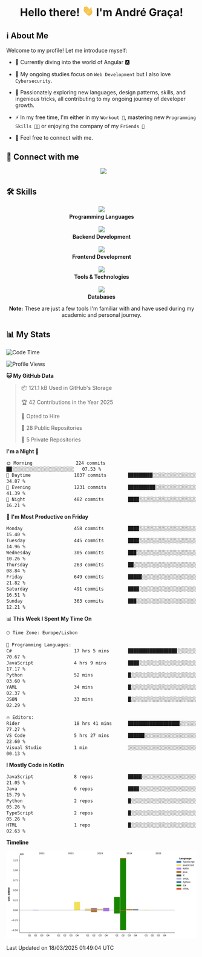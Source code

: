 <h1 align="center">Hello there! <img src="https://raw.githubusercontent.com/ABSphreak/ABSphreak/master/gifs/Hi.gif" width="30"> I'm André Graça!</h1>

## ℹ️ About Me

Welcome to my profile! Let me introduce myself:

- 🔭 Currently diving into the world of Angular 🅰️

- 🌱 My ongoing studies focus on `Web Development` but I also love `Cybersecurity`.
 
- 🚀 Passionately exploring new languages, design patterns, skills, and ingenious tricks, all contributing to my ongoing journey of developer growth.

- ⚡ In my free time, I'm either in my `Workout 💪`, mastering new `Programming Skills 👨‍💻` or enjoying the company of my `Friends 👥`

- 💬 Feel free to connect with me.

## 🤝 Connect with me

<p align="center">
  <a style="margin-left: 10px;" target="_blank" href="mailto:andre.graca.2001@gmail.com">
    <img width="50px" src="https://static.vecteezy.com/system/resources/previews/022/484/516/non_2x/google-mail-gmail-icon-logo-symbol-free-png.png">
  </a>
</p>

## 🛠️ Skills

<div align="center">
  <p align="center">
    <img src="https://skillicons.dev/icons?i=kotlin,java,js,ts,python,c&perline=6" /><br/>
    <b>Programming Languages</b><br/><br/>
    <img src="https://skillicons.dev/icons?i=spring,nodejs,express&perline=5" /><br/>
    <b>Backend Development</b><br/><br/>
    <img src="https://skillicons.dev/icons?i=react,nextjs,html,css,bootstrap,tailwind&perline=6" /><br/>
    <b>Frontend Development</b><br/><br/>
    <img src="https://skillicons.dev/icons?i=docker,linux,bash,git,github,androidstudio,jenkins,postman&perline=9" /><br/>
    <b>Tools & Technologies</b><br/><br/>
    <img src="https://skillicons.dev/icons?i=postgres,mongodb&perline=2" /><br/>
    <b>Databases</b>
  </p> 
  <p align="center"><b>Note:</b> These are just a few tools I'm familiar with and have used during my academic and personal journey.</p>
</div>

## 📊 My Stats

<!--START_SECTION:waka-->
![Code Time](http://img.shields.io/badge/Code%20Time-1%2C834%20hrs%205%20mins-blue)

![Profile Views](http://img.shields.io/badge/Profile%20Views-0-blue)

**🐱 My GitHub Data** 

> 📦 121.1 kB Used in GitHub's Storage 
 > 
> 🏆 42 Contributions in the Year 2025
 > 
> 💼 Opted to Hire
 > 
> 📜 28 Public Repositories 
 > 
> 🔑 5 Private Repositories 
 > 
**I'm a Night 🦉** 

```text
🌞 Morning                224 commits         ██░░░░░░░░░░░░░░░░░░░░░░░   07.53 % 
🌆 Daytime                1037 commits        █████████░░░░░░░░░░░░░░░░   34.87 % 
🌃 Evening                1231 commits        ██████████░░░░░░░░░░░░░░░   41.39 % 
🌙 Night                  482 commits         ████░░░░░░░░░░░░░░░░░░░░░   16.21 % 
```
📅 **I'm Most Productive on Friday** 

```text
Monday                   458 commits         ████░░░░░░░░░░░░░░░░░░░░░   15.40 % 
Tuesday                  445 commits         ████░░░░░░░░░░░░░░░░░░░░░   14.96 % 
Wednesday                305 commits         ███░░░░░░░░░░░░░░░░░░░░░░   10.26 % 
Thursday                 263 commits         ██░░░░░░░░░░░░░░░░░░░░░░░   08.84 % 
Friday                   649 commits         █████░░░░░░░░░░░░░░░░░░░░   21.82 % 
Saturday                 491 commits         ████░░░░░░░░░░░░░░░░░░░░░   16.51 % 
Sunday                   363 commits         ███░░░░░░░░░░░░░░░░░░░░░░   12.21 % 
```


📊 **This Week I Spent My Time On** 

```text
🕑︎ Time Zone: Europe/Lisbon

💬 Programming Languages: 
C#                       17 hrs 5 mins       ██████████████████░░░░░░░   70.67 % 
JavaScript               4 hrs 9 mins        ████░░░░░░░░░░░░░░░░░░░░░   17.17 % 
Python                   52 mins             █░░░░░░░░░░░░░░░░░░░░░░░░   03.60 % 
YAML                     34 mins             █░░░░░░░░░░░░░░░░░░░░░░░░   02.37 % 
JSON                     33 mins             █░░░░░░░░░░░░░░░░░░░░░░░░   02.29 % 

🔥 Editors: 
Rider                    18 hrs 41 mins      ███████████████████░░░░░░   77.27 % 
VS Code                  5 hrs 27 mins       ██████░░░░░░░░░░░░░░░░░░░   22.60 % 
Visual Studio            1 min               ░░░░░░░░░░░░░░░░░░░░░░░░░   00.13 % 
```

**I Mostly Code in Kotlin** 

```text
JavaScript               8 repos             █████░░░░░░░░░░░░░░░░░░░░   21.05 % 
Java                     6 repos             ████░░░░░░░░░░░░░░░░░░░░░   15.79 % 
Python                   2 repos             █░░░░░░░░░░░░░░░░░░░░░░░░   05.26 % 
TypeScript               2 repos             █░░░░░░░░░░░░░░░░░░░░░░░░   05.26 % 
HTML                     1 repo              █░░░░░░░░░░░░░░░░░░░░░░░░   02.63 % 
```



**Timeline**

![Lines of Code chart](https://raw.githubusercontent.com/AndreGraca3/AndreGraca3/main/assets/bar_graph.png)


 Last Updated on 18/03/2025 01:49:04 UTC
<!--END_SECTION:waka-->
